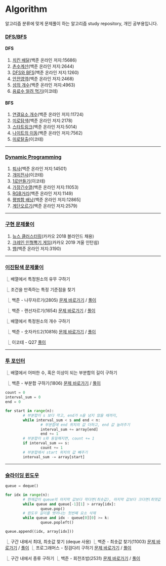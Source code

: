 # Algorithm

알고리즘 분류에 맞게 문제풀이 하는 알고리즘 study repository, 개인 공부용입니다.



### [DFS/BFS](https://github.com/Dongmin-Sim/algorithms/tree/main/DFS:BFS)

#### DFS

1. [치킨 배달](https://github.com/Dongmin-Sim/algorithms/blob/main/DFS:BFS/DP_BJ_15686.ipynb)(백준 온라인 저지:15686)    
2. [촌수계산](https://github.com/Dongmin-Sim/algorithms/blob/main/DFS:BFS/DFS_BJ_2644.ipynb)(백준 온라인 저지:2644)    
3. [DFS와 BFS](https://github.com/Dongmin-Sim/algorithms/blob/main/DFS:BFS/DFS_BJ_1260.ipynb)(백준 온라인 저지:1260)    
4. [안전영역](https://github.com/Dongmin-Sim/algorithms/blob/main/DFS:BFS/DFS_BJ_2468.ipynb)(백준 온라인 저지:2468)    
5. [섬의 개수](https://github.com/Dongmin-Sim/algorithms/blob/main/DFS:BFS/DFS_BJ_4963.ipynb)(백준 온라인 저지:4963)
6. [음료수 얼려 먹기](https://github.com/Dongmin-Sim/algorithms/blob/main/DFS:BFS/DFS_TCT_ice.ipynb)(이코테)

#### BFS

1. [연결요소 개수](https://github.com/Dongmin-Sim/algorithms/blob/main/DFS:BFS/BFS_BJ_11724.ipynb)(백준 온라인 저지:11724)
2. [미로탐색](https://github.com/Dongmin-Sim/algorithms/blob/main/DFS:BFS/BFS_BJ_2178.ipynb)(백준 온라인 저지:2178)
3. [스타트링크](https://github.com/Dongmin-Sim/algorithms/blob/main/DFS:BFS/BFS_BJ_5014.ipynb)(백준 온라인 저지:5014)
4. [나이트의 이동](https://github.com/Dongmin-Sim/algorithms/blob/main/DFS:BFS/BFS_BJ_7562.ipynb)(백준 온라인 저지:7562)
5. [미로탈출](https://github.com/Dongmin-Sim/algorithms/blob/main/DFS:BFS/BFS_TCT_miro.ipynb)(이코테)



---



### [Dynamic Programming](https://github.com/Dongmin-Sim/algorithms/tree/main/DFS:BFS)

1. [퇴사]()(백준 온라인 저지:14501)
2. [개미전사](https://github.com/Dongmin-Sim/algorithms/blob/main/DP/DP_TCT_%EA%B0%9C%EB%AF%B8%EC%A0%84%EC%82%AC.ipynb)(이코테)
3. [1로만들기](https://github.com/Dongmin-Sim/algorithms/blob/main/DP/DP_TCT_1%EB%A1%9C%EB%A7%8C%EB%93%A4%EA%B8%B0.ipynb)(이코테)
4. [가장긴수열](https://github.com/Dongmin-Sim/algorithms/blob/main/DP/DP_BJ_11053.ipynb)(백준 온라인 저지:11053)
5. [RGB거리](https://github.com/Dongmin-Sim/algorithms/blob/main/DP/DP_BJ_1149.ipynb)(백준 온라인 저지:1149)
6. [평범함 배낭](https://github.com/Dongmin-Sim/algorithms/blob/main/DP/DP_BJ_12865.ipynb)(백준 온라인 저지:12865]
7. [계단오르기](https://github.com/Dongmin-Sim/algorithms/blob/main/DP/DP_BJ_2579.ipynb)(백준 온라인 저지:2579)



---



### [구현 문제풀이](https://github.com/Dongmin-Sim/algorithms/tree/main/%EA%B5%AC%ED%98%84)

1.  [뉴스 클러스터링](https://github.com/Dongmin-Sim/algorithms/blob/main/%EA%B5%AC%ED%98%84/KAKAO_2018_NewsClustering.ipynb)(카카오 2018 블라인드 채용)
2. [크레인 인형뽁기 게임](https://github.com/Dongmin-Sim/algorithms/blob/main/%EA%B5%AC%ED%98%84/KAKAO_2019_Crane.ipynb)(카카오 2019 겨울 인턴쉽)
3. [뱀](https://github.com/Dongmin-Sim/algorithms/blob/main/%EA%B5%AC%ED%98%84/%EA%B5%AC%ED%98%84_BJ_3190.ipynb)(백준 온라인 저지:3190)

---



### [이진탐색 문제풀이](https://github.com/Dongmin-Sim/algorithms/tree/main/binary_search) 

⎿ 배열에서 특정원소의 유무 구하기

⎿ 조건을 만족하는 특정 기준점을 찾기

​		⎿ 백준 - 나무자르기(2805) [문제 바로가기](https://www.acmicpc.net/problem/2805) / [풀이]()

​		⎿ 백준 - 랜선자르기(1654) [문제 바로가기](https://www.acmicpc.net/problem/1654) / [풀이]()

⎿ 배열에서 특정원소의 개수 구하기

​	⎿ 백준 - 숫자카드2(10816) [문제 바로가기](https://www.acmicpc.net/problem/10816) / [풀이]()

​	⎿ 이코테 - Q27  [풀이](https://github.com/Dongmin-Sim/algorithms/blob/main/binary_search/%EC%A0%95%EB%A0%AC%EB%90%9C_%EB%B0%B0%EC%97%B4%EC%97%90%EC%84%9C_%ED%8A%B9%EC%A0%95_%EC%88%98%EC%9D%98_%EA%B0%9C%EC%88%98%EA%B5%AC%ED%95%98%EA%B8%B0.py)



---



### [투 포인터]()

⎿ 배열에서 어떠한 수, 혹은 이상이 되는 부분합의 길이 구하기

​		⎿ 백준 - 부분합 구하기(1806) [문제 바로가기](https://www.acmicpc.net/problem/1806) / [풀이]()

```python
count = 0
interval_sum = 0
end = 0

for start in range(n):
		# 부분합이 s 보다 작고, end가 n을 넘지 않을 때까지, 
		while interval_sum < s and end < n:
				# 부분합에 end 위치의 값 더하고, end 값 늘려주기
				interval_sum += array[end]
				end += 1
		# 부분합이 s와 동일해지면, count += 1
		if interval_sum == s:
				count += 1
		# 부분합에서 start 위치의 값 빼주기
		interval_sum -= array[start]
```



---



### [슬라이딩 윈도우]()

```python
queue = deque()

for idx in range(n):
		# 현재값이 queue의 마지막 값보다 작다면(최솟값), 마지막 값보다 크다면(최댓값)
		while queue and queue[-1][1] > array[idx]: 
				queue.pop()
		# 윈도우 길이를 벗어나는 첫번째 요소 삭제
		while queue and idx - queue[0][0] >= k:
				queue.popleft()

queue.append((idx, array[idx]))
```

 ⎿ 구간 내에서 최대, 최솟값 찾기 (deque 사용)
	⎿ 백준 - 최솟값 찾기(11003) [문제 바로가기](https://www.acmicpc.net/problem/11003)  / [풀이]()
	⎿ 프로그래머스 - 징검다리 구하기 [문제 바로가기](https://programmers.co.kr/learn/courses/30/lessons/64062) / [풀이]()

⎿ 구간 내에서 종류 구하기
	⎿ 백준 - 회전초밥(2531) [문제 바로가기](https://www.acmicpc.net/problem/2531) / [풀이]()
